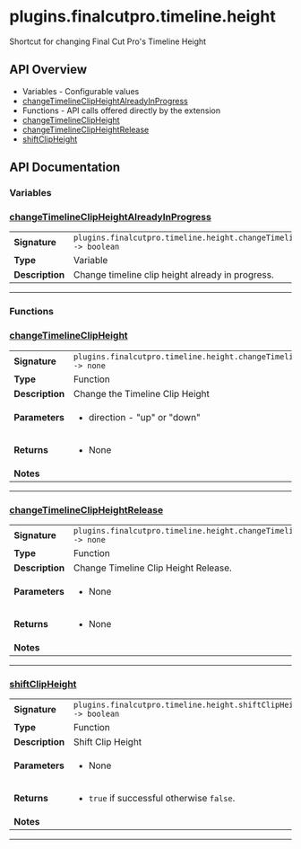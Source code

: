 # plugins.finalcutpro.timeline.height

Shortcut for changing Final Cut Pro's Timeline Height

## API Overview
* Variables - Configurable values
 * [changeTimelineClipHeightAlreadyInProgress](#changeTimelineClipHeightAlreadyInProgress)
* Functions - API calls offered directly by the extension
 * [changeTimelineClipHeight](#changeTimelineClipHeight)
 * [changeTimelineClipHeightRelease](#changeTimelineClipHeightRelease)
 * [shiftClipHeight](#shiftClipHeight)

## API Documentation

### Variables


### [changeTimelineClipHeightAlreadyInProgress](#changeTimelineClipHeightAlreadyInProgress)

|                                             |                                                                                     |
| --------------------------------------------|-------------------------------------------------------------------------------------|
| **Signature**                               | `plugins.finalcutpro.timeline.height.changeTimelineClipHeightAlreadyInProgress -> boolean`                                                                    |
| **Type**                                    | Variable                                                                     |
| **Description**                             | Change timeline clip height already in progress.                                                                     |

---
### Functions


### [changeTimelineClipHeight](#changeTimelineClipHeight)

|                                             |                                                                                     |
| --------------------------------------------|-------------------------------------------------------------------------------------|
| **Signature**                               | `plugins.finalcutpro.timeline.height.changeTimelineClipHeight(direction) -> none`                                                                    |
| **Type**                                    | Function                                                                     |
| **Description**                             | Change the Timeline Clip Height                                                                     |
| **Parameters**                              | <ul><li>direction - "up" or "down"</li></ul> |
| **Returns**                                 | <ul><li>None</li></ul>          |
| **Notes**                                   | <ul></ul>                |

---

### [changeTimelineClipHeightRelease](#changeTimelineClipHeightRelease)

|                                             |                                                                                     |
| --------------------------------------------|-------------------------------------------------------------------------------------|
| **Signature**                               | `plugins.finalcutpro.timeline.height.changeTimelineClipHeightRelease() -> none`                                                                    |
| **Type**                                    | Function                                                                     |
| **Description**                             | Change Timeline Clip Height Release.                                                                     |
| **Parameters**                              | <ul><li>None</li></ul> |
| **Returns**                                 | <ul><li>None</li></ul>          |
| **Notes**                                   | <ul></ul>                |

---

### [shiftClipHeight](#shiftClipHeight)

|                                             |                                                                                     |
| --------------------------------------------|-------------------------------------------------------------------------------------|
| **Signature**                               | `plugins.finalcutpro.timeline.height.shiftClipHeight(direction) -> boolean`                                                                    |
| **Type**                                    | Function                                                                     |
| **Description**                             | Shift Clip Height                                                                     |
| **Parameters**                              | <ul><li>None</li></ul> |
| **Returns**                                 | <ul><li>`true` if successful otherwise `false`.</li></ul>          |
| **Notes**                                   | <ul></ul>                |

---
